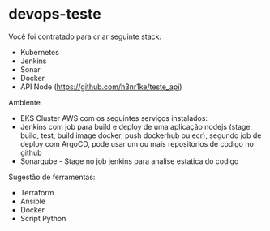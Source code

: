 # devops-teste

Você foi contratado para criar seguinte stack:

- Kubernetes
- Jenkins
- Sonar
- Docker
- API Node (https://github.com/h3nr1ke/teste_api)

Ambiente 
- EKS Cluster AWS com os seguintes serviços instalados: 
- Jenkins com job para build e deploy de uma aplicação nodejs (stage, build, test, build image docker, push dockerhub ou ecr), segundo job de deploy com ArgoCD, pode usar um ou mais repositorios de codigo no github
- Sonarqube - Stage no job jenkins para analise estatica do codigo


Sugestão de ferramentas:

- Terraform
- Ansible
- Docker
- Script Python
